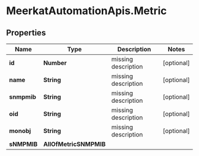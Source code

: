 # MeerkatAutomationApis.Metric

## Properties
Name | Type | Description | Notes
------------ | ------------- | ------------- | -------------
**id** | **Number** | missing description | [optional] 
**name** | **String** | missing description | [optional] 
**snmpmib** | **String** | missing description | [optional] 
**oid** | **String** | missing description | [optional] 
**monobj** | **String** | missing description | [optional] 
**sNMPMIB** | **AllOfMetricSNMPMIB** |  | 

